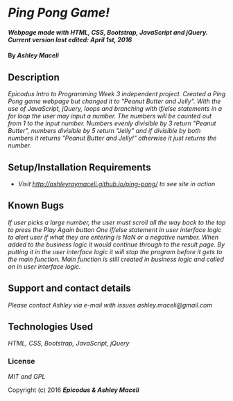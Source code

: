 # _Ping Pong Game!_

#### _Webpage made with HTML, CSS, Bootstrap, JavaScript and jQuery. Current version last edited: April 1st, 2016_

#### By _**Ashley Maceli**_

## Description

_Epicodus Intro to Programming Week 3 independent project. Created a Ping Pong game webpage but changed it to "Peanut Butter and Jelly". With the use of JavaScript, jQuery, loops and branching with if/else statements in a for loop the user may input a number. The numbers will be counted out from 1 to the input number. Numbers evenly divisible by 3 return "Peanut Butter", numbers divisible by 5 return "Jelly" and if divisible by both numbers it returns "Peanut Butter and Jelly!" otherwise it just returns the number._

## Setup/Installation Requirements

* _Visit http://ashleyraymaceli.github.io/ping-pong/ to see site in action_

## Known Bugs

_If user picks a large number, the user must scroll all the way back to the top to press the Play Again button_
_One if/else statement in user interface logic to alert user if what they are entering is NaN or a negative number. When added to the business logic it would continue through to the result page. By putting it in the user interface logic it will stop the program before it gets to the main function. Main function is still created in business logic and called on in user interface logic._

## Support and contact details

_Please contact Ashley via e-mail with issues_
_ashley.maceli@gmail.com_

## Technologies Used

_HTML, CSS, Bootstrap, JavaScript, jQuery_

### License

*MIT and GPL*

Copyright (c) 2016 **_Epicodus & Ashley Maceli_**
